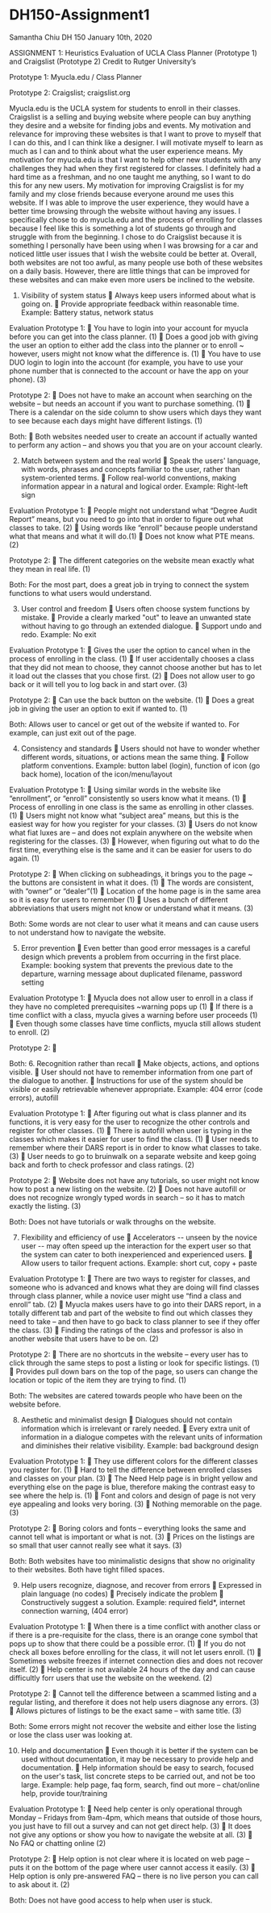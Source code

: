 # DH150-Assignment1
Samantha Chiu 
DH 150
January 10th, 2020

ASSIGNMENT 1: Heuristics Evaluation of UCLA Class Planner (Prototype 1) and Craigslist (Prototype 2) 
Credit to Rutger University’s


Prototype 1: Myucla.edu / Class Planner
 

Prototype 2: Craigslist; craigslist.org

 

Myucla.edu is the UCLA system for students to enroll in their classes. Craigslist is a selling and buying website where people can buy anything they desire and a website for finding jobs and events. My motivation and relevance for improving these websites is that I want to prove to myself that I can do this, and I can think like a designer. I will motivate myself to learn as much as I can and to think about what the user experience means. My motivation for myucla.edu is that I want to help other new students with any challenges they had when they first registered for classes. I definitely had a hard time as a freshman, and no one taught me anything, so I want to do this for any new users. My motivation for improving Craigslist is for my family and my close friends because everyone around me uses this website. If I was able to improve the user experience, they would have a better time browsing through the website without having any issues. I specifically chose to do myucla.edu and the process of enrolling for classes because I feel like this is something a lot of students go through and struggle with from the beginning. I chose to do Craigslist because it is something I personally have been using when I was browsing for a car and noticed little user issues that I wish the website could be better at. Overall, both websites are not too awful, as many people use both of these websites on a daily basis. However, there are little things that can be improved for these websites and can make even more users be inclined to the website. 

1. Visibility of system status 
	Always keep users informed about what is going on.
	Provide appropriate feedback within reasonable time.
Example: Battery status, network status

Evaluation
Prototype 1: 
	You have to login into your account for myucla before you can get into the class planner. (1)
	Does a good job with giving the user an option to either add the class into the planner or to enroll ~ however, users might not know what the difference is. (1)
	You have to use DUO login to login into the account (for example, you have to use your phone number that is connected to the account or have the app on your phone). (3) 

Prototype 2:
	Does not have to make an account when searching on the website – but needs an account if you want to purchase something. (1)
	There is a calendar on the side column to show users which days they want to see because each days might have different listings. (1)

Both:
	Both websites needed user to create an account if actually wanted to perform any action – and shows you that you are on your account clearly. 

2. Match between system and the real world 
	Speak the users' language, with words, phrases and concepts familiar to the user, rather than system-oriented terms. 
	Follow real-world conventions, making information appear in a natural and logical order. 
Example: Right-left sign  

Evaluation
Prototype 1:
	People might not understand what “Degree Audit Report” means, but you need to go into that in order to figure out what classes to take. (2)
	Using words like “enroll” because people understand what that means and what it will do.(1)
	Does not know what PTE means. (2)

Prototype 2:
	The different categories on the website mean exactly what they mean in real life. (1)

Both: For the most part, does a great job in trying to connect the system functions to what users would understand. 

3. User control and freedom 
	Users often choose system functions by mistake.
	Provide a clearly marked "out" to leave an unwanted state without having to go through an extended dialogue. 
	Support undo and redo. 
Example: No exit

Evaluation
Prototype 1:
	Gives the user the option to cancel when in the process of enrolling in the class. (1)
	If user accidentally chooses a class that they did not mean to choose, they cannot choose another but has to let it load out the classes that you chose first. (2)
	Does not allow user to go back or it will tell you to log back in and start over. (3)

Prototype 2:
	Can use the back button on the website. (1)
	Does a great job in giving the user an option to exit if wanted to. (1)

Both: Allows user to cancel or get out of the website if wanted to. For example, can just exit out of the page. 

4. Consistency and standards 
	Users should not have to wonder whether different words, situations, or actions mean the same thing. 
	Follow platform conventions.
Example: button label (login), function of icon (go back home), location of the icon/menu/layout 

Evaluation
Prototype 1:
	Using similar words in the website like “enrollment”, or “enroll” consistently so users know what it means. (1)
	Process of enrolling in one class is the same as enrolling in other classes. (1)
	Users might not know what “subject area” means, but this is the easiest way for how you register for your classes. (3)
	Users do not know what fiat luxes are – and does not explain anywhere on the website when registering for the classes. (3)
	However, when figuring out what to do the first time, everything else is the same and it can be easier for users to do again. (1)

Prototype 2:
	When clicking on subheadings, it brings you to the page ~ the buttons are consistent in what it does. (1)
	The words are consistent, with “owner” or “dealer”(1)
	Location of the home page is in the same area so it is easy for users to remember (1)
	Uses a bunch of different abbreviations that users might not know or understand what it means. (3)

Both: Some words are not clear to user what it means and can cause users to not understand how to navigate the website. 

5. Error prevention 
	Even better than good error messages is a careful design which prevents a problem from occurring in the first place. 
Example: booking system that prevents the previous date to the departure, warning message about duplicated filename, password setting 

Evaluation
Prototype 1: 
	Myucla does not allow user to enroll in a class if they have no completed prerequisites ~warning pops up (1)
	If there is a time conflict with a class, myucla gives a warning before user proceeds (1)
	Even though some classes have time conflicts, myucla still allows student to enroll. (2)

Prototype 2:
	 

Both: 
6. Recognition rather than recall 
	Make objects, actions, and options visible. 
	User should not have to remember information from one part of the dialogue to another. 
	Instructions for use of the system should be visible or easily retrievable whenever appropriate. 
Example: 404 error (code errors), autofill

Evaluation
Prototype 1:
	After figuring out what is class planner and its functions, it is very easy for the user to recognize the other controls and register for other classes. (1)
	There is autofill when user is typing in the classes which makes it easier for user to find the class. (1)
	User needs to remember where their DARS report is in order to know what classes to take. (3)
	User needs to go to bruinwalk on a separate website and keep going back and forth to check professor and class ratings. (2)

Prototype 2: 
	Website does not have any tutorials, so user might not know how to post a new listing on the website. (2)
	Does not have autofill or does not recognize wrongly typed words in search – so it has to match exactly the listing. (3)

Both: Does not have tutorials or walk throughs on the website. 

7. Flexibility and efficiency of use 
	Accelerators -- unseen by the novice user -- may often speed up the interaction for the expert user so that the system can cater to both inexperienced and experienced users. 
	Allow users to tailor frequent actions. 
Example: short cut, copy + paste 

Evaluation
Prototype 1:
	There are two ways to register for classes, and someone who is advanced and knows what they are doing will find classes through class planner, while a novice user might use “find a class and enroll” tab. (2)
	Myucla makes users have to go into their DARS report, in a totally different tab and part of the website to find out which classes they need to take – and then have to go back to class planner to see if they offer the class. (3)
	Finding the ratings of the class and professor is also in another website that users have to be on. (2)

Prototype 2:
	There are no shortcuts in the website – every user has to click through the same steps to post a listing or look for specific listings. (1)
	Provides pull down bars on the top of the page, so users can change the location or topic of the item they are trying to find. (1)

Both: The websites are catered towards people who have been on the website before. 

8. Aesthetic and minimalist design 
	Dialogues should not contain information which is irrelevant or rarely needed. 
	Every extra unit of information in a dialogue competes with the relevant units of information and diminishes their relative visibility. 
Example: bad background design

Evaluation
Prototype 1: 
	They use different colors for the different classes you register for. (1)
	Hard to tell the difference between enrolled classes and classes on your plan. (3)
	The Need Help page is in bright yellow and everything else on the page is blue, therefore making the contrast easy to see where the help is. (1)
	Font and colors and design of page is not very eye appealing and looks very boring. (3)
	Nothing memorable on the page. (3)

Prototype 2:
	Boring colors and fonts – everything looks the same and cannot tell what is important or what is not. (3)
	Prices on the listings are so small that user cannot really see what it says. (3)

Both: Both websites have too minimalistic designs that show no originality to their websites. Both have tight filled spaces. 

9. Help users recognize, diagnose, and recover from errors 
	Expressed in plain language (no codes)
	Precisely indicate the problem
	Constructively suggest a solution. 
Example: required field*, internet connection warning, (404 error)

Evaluation
Prototype 1:
	When there is a time conflict with another class or if there is a pre-requisite for the class, there is an orange cone symbol that pops up to show that there could be a possible error. (1)
	If you do not check all boxes before enrolling for the class, it will not let users enroll. (1)
	Sometimes website freezes if internet connection dies and does not recover itself. (2)
	Help center is not available 24 hours of the day and can cause difficultly forr users that use the website on the weekend. (2)

Prototype 2:
	Cannot tell the difference between a scammed listing and a regular listing, and therefore it does not help users diagnose any errors. (3)
	Allows pictures of listings to be the exact same – with same title. (3)

Both: Some errors might not recover the website and either lose the listing or lose the class user was looking at.  

10. Help and documentation 
	Even though it is better if the system can be used without documentation, it may be necessary to provide help and documentation. 
	Help  information should be easy to search, focused on the user's task, list concrete steps to be carried out, and not be too large. 
Example: help page, faq form, search, find out more – chat/online help, provide tour/training

Evaluation
Prototype 1:
	Need help center is only operational through Monday – Fridays from 9am-4pm, which means that outside of those hours, you just have to fill out a survey and can not get direct help. (3)
	It does not give any options or show you how to navigate the website at all. (3) 
	No FAQ or chatting online (2)

Prototype 2:
	Help option is not clear where it is located on web page – puts it on the bottom of the page where user cannot access it easily. (3)
	Help option is only pre-answered FAQ – there is no live person you can call to ask about it. (2)

Both: Does not have good access to help when user is stuck. 
